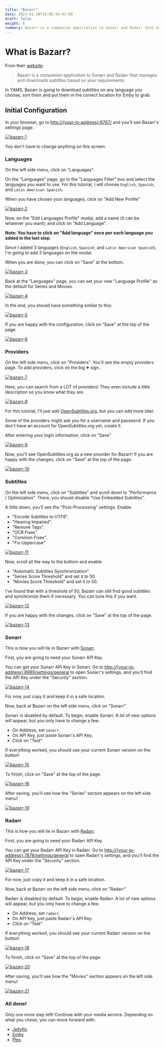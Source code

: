 ```yaml
---
title: "Bazarr"
date: 2023-01-10T19:06:54-03:00
draft: false
weight: 6
summary: Bazarr is a companion application to Sonarr and Radarr that manages and downloads subtitles based on your requirements.
---
```


# What is Bazarr?

From their [website](https://www.bazarr.media/):

> Bazarr is a companion application to Sonarr and Radarr that manages and downloads subtitles based on your requirements.

In YAMS, Bazarr is going to download subtitles on any language you choose, sort them and put them in the correct location for Emby to grab.

## Initial Configuration

In your browser, go to [http://{your-ip-address}:6767/]() and you'll see Bazarr's settings page.

[![bazarr-1](/pics/bazarr-1.png)](/pics/bazarr-1.png)

You don't have to change anything on this screen.

### Languages

On the left side menu, click on "Languages".

On the "Languages" page, go to the "Languages Filter" box and select the languages you want to use. For this tutorial, I will choose `English`, `Spanish`, and `Latin American Spanish`.

When you have chosen your languages, click on "Add New Profile"

[![bazarr-2](/pics/bazarr-2.png)](/pics/bazarr-2.png)

Now, on the "Edit Languages Profile" modal, add a name (it can be whatever you want), and click on "Add Language".

**Note: You have to click on "Add language" once per each language you added in the last step**.

Since I added 3 languages (`English`, `Spanish`, and `Latin American Spanish`), I'm going to add 3 languages on the modal.

When you are done, you can click on "Save" at the bottom.

[![bazarr-3](/pics/bazarr-3.png)](/pics/bazarr-3.png)

Back at the "Languages" page, you can set your new "Language Profile" as the default for Series and Movies.

[![bazarr-4](/pics/bazarr-4.png)](/pics/bazarr-4.png)

In the end, you should have something similar to this:

[![bazarr-5](/pics/bazarr-5.png)](/pics/bazarr-5.png)

If you are happy with the configuration, click on "Save" at the top of the page.

[![bazarr-6](/pics/bazarr-6.png)](/pics/bazarr-6.png)

### Providers

On the left side menu, click on "Providers". You'll see the empty providers page. To add providers, click on the big ➕ sign.

[![bazarr-7](/pics/bazarr-7.png)](/pics/bazarr-7.png)

Here, you can search from a LOT of providers! They even include a little description so you know what they are.

[![bazarr-8](/pics/bazarr-8.png)](/pics/bazarr-8.png)

For this tutorial, I'll just add [OpenSubtitles.org](https://www.opensubtitles.org/en/search/subs), but you can add more later.

Some of the providers might ask you for a username and password. If you don't have an account for OpenSubtitles.org yet, create it.

After entering your login information, click on "Save"

[![bazarr-9](/pics/bazarr-9.png)](/pics/bazarr-9.png)

Now, you'll see OpenSubtitles.org as a new provider for Bazarr! If you are happy with the changes, click on "Save" at the top of the page.

[![bazarr-10](/pics/bazarr-10.png)](/pics/bazarr-10.png)

### Subtitles

On the left side menu, click on "Subtitles" and scroll down to "Performance / Optimization". There, you should disable "Use Embedded Subtitles".

A little down, you'll see the "Post-Processing" settings. Enable:

- "Encode Subtitles to UTF8".
- "Hearing Impaired".
- "Remove Tags".
- "OCR Fixes".
- "Common Fixes".
- "Fix Uppercase"

[![bazarr-11](/pics/bazarr-11.png)](/pics/bazarr-11.png)

Now, scroll all the way to the bottom and enable:

- "Automatic Subtitles Synchronization".
- "Series Score Threshold" and set it to 50.
- "Movies Score Threshold" and set it to 50.

I've found that with a threshold of 50, Bazarr can still find good subtitles and synchronize them if necessary. You can tune this if you want.

[![bazarr-12](/pics/bazarr-12.png)](/pics/bazarr-12.png)

If you are happy with the changes, click on "Save" at the top of the page.

[![bazarr-13](/pics/bazarr-13.png)](/pics/bazarr-13.png)

### Sonarr

This is how you will tie in Bazarr with [Sonarr](/config/sonarr).

First, you are going to need your Sonarr API Key.

You can get your Sonarr API Key in Sonarr. Go to [http://{your-ip-address}:8989/settings/general]() to open Sonarr's settings, and you'll find the API Key under the "Security" section.

[![bazarr-14](/pics/bazarr-14.png)](/pics/bazarr-14.png)

For now, just copy it and keep it in a safe location.

Now, back at Bazarr on the left side menu, click on "Sonarr".

Sonarr is disabled by default. To begin, enable Sonarr. A lot of new options will appear, but you only have to change a few.

- On Address, set `sonarr`.
- On API Key, just paste Sonarr's API Key.
- Click on "Test"

If everything worked, you should see your current Sonarr version on the button!

[![bazarr-15](/pics/bazarr-15.png)](/pics/bazarr-15.png)

To finish, click on "Save" at the top of the page.

[![bazarr-16](/pics/bazarr-16.png)](/pics/bazarr-16.png)

After saving, you'll see how the "Series" section appears on the left side menu!

[![bazarr-19](/pics/bazarr-19.png)](/pics/bazarr-19.png)

### Radarr

This is how you will tie in Bazarr with [Radarr](/config/radarr).

First, you are going to need your Radarr API Key.

You can get your Radarr API Key in Radarr. Go to [http://{your-ip-address}:7878/settings/general]() to open Radarr's settings, and you'll find the API Key under the "Security" section.

[![bazarr-17](/pics/bazarr-17.png)](/pics/bazarr-17.png)

For now, just copy it and keep it in a safe location.

Now, back at Bazarr on the left side menu, click on "Radarr".

Radarr is disabled by default. To begin, enable Radarr. A lot of new options will appear, but you only have to change a few.

- On Address, set `radarr`.
- On API Key, just paste Radarr's API Key.
- Click on "Test"

If everything worked, you should see your current Radarr version on the button!

[![bazarr-18](/pics/bazarr-18.png)](/pics/bazarr-18.png)

To finish, click on "Save" at the top of the page.

[![bazarr-20](/pics/bazarr-20.png)](/pics/bazarr-20.png)

After saving, you'll see how the "Movies" section appears on the left side menu!

[![bazarr-21](/pics/bazarr-21.png)](/pics/bazarr-21.png)

### All done!

Only one more step left! Continue with your media service. Depending on what you chose, you can move forward with: 
- [Jellyfin](/config/jellyfin).
- [Emby](/config/emby).
- [Plex](/config/plex).
